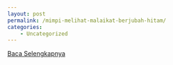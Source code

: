 ```yaml
---
layout: post
permalink: /mimpi-melihat-malaikat-berjubah-hitam/
categories:
    - Uncategorized
---
```


[Baca Selengkapnya](/07)